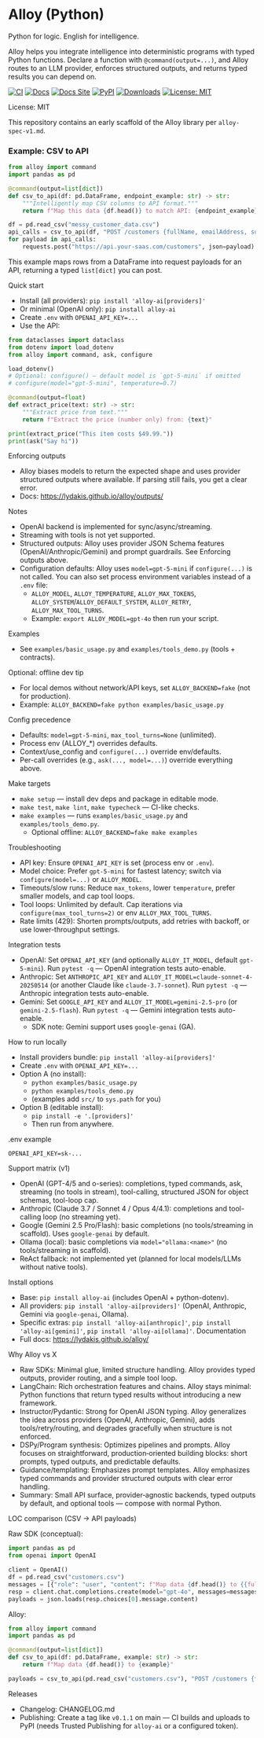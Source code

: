 # Alloy (Python)

Python for logic. English for intelligence.

Alloy helps you integrate intelligence into deterministic programs with typed Python functions.
Declare a function with `@command(output=...)`, and Alloy routes to an LLM provider, enforces
structured outputs, and returns typed results you can depend on.

[![CI](https://github.com/lydakis/alloy/actions/workflows/ci.yml/badge.svg)](https://github.com/lydakis/alloy/actions/workflows/ci.yml)
[![Docs](https://github.com/lydakis/alloy/actions/workflows/docs.yml/badge.svg)](https://lydakis.github.io/alloy/)
[![Docs Site](https://img.shields.io/badge/docs-website-blue)](https://lydakis.github.io/alloy/)
[![PyPI](https://img.shields.io/pypi/v/alloy-ai.svg)](https://pypi.org/project/alloy-ai/)
[![Downloads](https://pepy.tech/badge/alloy-ai)](https://pepy.tech/project/alloy-ai)
[![License: MIT](https://img.shields.io/badge/License-MIT-yellow.svg)](LICENSE)

License: MIT

This repository contains an early scaffold of the Alloy library per `alloy-spec-v1.md`.

### Example: CSV to API

```python
from alloy import command
import pandas as pd

@command(output=list[dict])
def csv_to_api(df: pd.DataFrame, endpoint_example: str) -> str:
    """Intelligently map CSV columns to API format."""
    return f"Map this data {df.head()} to match API: {endpoint_example}"

df = pd.read_csv("messy_customer_data.csv")
api_calls = csv_to_api(df, "POST /customers {fullName, emailAddress, subscriptionTier}")
for payload in api_calls:
    requests.post("https://api.your-saas.com/customers", json=payload)
```

This example maps rows from a DataFrame into request payloads for an API, returning a typed `list[dict]` you can post.

Quick start
- Install (all providers): `pip install 'alloy-ai[providers]'`
- Or minimal (OpenAI only): `pip install alloy-ai`
- Create `.env` with `OPENAI_API_KEY=...`
- Use the API:

```python
from dataclasses import dataclass
from dotenv import load_dotenv
from alloy import command, ask, configure

load_dotenv()
# Optional: configure() — default model is `gpt-5-mini` if omitted
# configure(model="gpt-5-mini", temperature=0.7)

@command(output=float)
def extract_price(text: str) -> str:
    """Extract price from text."""
    return f"Extract the price (number only) from: {text}"

print(extract_price("This item costs $49.99."))
print(ask("Say hi"))
```

Enforcing outputs
- Alloy biases models to return the expected shape and uses provider structured outputs where available. If parsing still fails, you get a clear error.
- Docs: https://lydakis.github.io/alloy/outputs/

Notes
- OpenAI backend is implemented for sync/async/streaming.
- Streaming with tools is not yet supported.
- Structured outputs: Alloy uses provider JSON Schema features (OpenAI/Anthropic/Gemini) and prompt guardrails. See Enforcing outputs above.
- Configuration defaults: Alloy uses `model=gpt-5-mini` if `configure(...)` is not called. You can also set process environment variables instead of a `.env` file:
  - `ALLOY_MODEL`, `ALLOY_TEMPERATURE`, `ALLOY_MAX_TOKENS`, `ALLOY_SYSTEM`/`ALLOY_DEFAULT_SYSTEM`, `ALLOY_RETRY`, `ALLOY_MAX_TOOL_TURNS`.
  - Example: `export ALLOY_MODEL=gpt-4o` then run your script.

Examples
- See `examples/basic_usage.py` and `examples/tools_demo.py` (tools + contracts).

Optional: offline dev tip
- For local demos without network/API keys, set `ALLOY_BACKEND=fake` (not for production).
- Example: `ALLOY_BACKEND=fake python examples/basic_usage.py`

Config precedence
- Defaults: `model=gpt-5-mini`, `max_tool_turns=None` (unlimited).
- Process env (ALLOY_*) overrides defaults.
- Context/use_config and `configure(...)` override env/defaults.
- Per-call overrides (e.g., `ask(..., model=...)`) override everything above.

Make targets
- `make setup` — install dev deps and package in editable mode.
- `make test`, `make lint`, `make typecheck` — CI-like checks.
- `make examples` — runs `examples/basic_usage.py` and `examples/tools_demo.py`.
  - Optional offline: `ALLOY_BACKEND=fake make examples`

Troubleshooting
- API key: Ensure `OPENAI_API_KEY` is set (process env or `.env`).
- Model choice: Prefer `gpt-5-mini` for fastest latency; switch via `configure(model=...)` or `ALLOY_MODEL`.
- Timeouts/slow runs: Reduce `max_tokens`, lower `temperature`, prefer smaller models, and cap tool loops.
- Tool loops: Unlimited by default. Cap iterations via `configure(max_tool_turns=2)` or env `ALLOY_MAX_TOOL_TURNS`.
- Rate limits (429): Shorten prompts/outputs, add retries with backoff, or use lower-throughput settings.

Integration tests
- OpenAI: Set `OPENAI_API_KEY` (and optionally `ALLOY_IT_MODEL`, default `gpt-5-mini`). Run `pytest -q` — OpenAI integration tests auto-enable.
- Anthropic: Set `ANTHROPIC_API_KEY` and `ALLOY_IT_MODEL=claude-sonnet-4-20250514` (or another Claude like `claude-3.7-sonnet`). Run `pytest -q` — Anthropic integration tests auto-enable.
- Gemini: Set `GOOGLE_API_KEY` and `ALLOY_IT_MODEL=gemini-2.5-pro` (or `gemini-2.5-flash`). Run `pytest -q` — Gemini integration tests auto-enable.
  - SDK note: Gemini support uses `google-genai` (GA).

How to run locally
- Install providers bundle: `pip install 'alloy-ai[providers]'`
- Create `.env` with `OPENAI_API_KEY=...`
- Option A (no install):
  - `python examples/basic_usage.py`
  - `python examples/tools_demo.py`
  - (examples add `src/` to `sys.path` for you)
- Option B (editable install):
  - `pip install -e '.[providers]'`
  - Then run from anywhere.

.env example
```
OPENAI_API_KEY=sk-...
```
Support matrix (v1)
- OpenAI (GPT-4/5 and o-series): completions, typed commands, ask, streaming (no tools in stream), tool-calling, structured JSON for object schemas, tool-loop cap.
- Anthropic (Claude 3.7 / Sonnet 4 / Opus 4/4.1): completions and tool-calling loop (no streaming yet).
- Google (Gemini 2.5 Pro/Flash): basic completions (no tools/streaming in scaffold). Uses `google-genai` by default.
- Ollama (local): basic completions via `model="ollama:<name>"` (no tools/streaming in scaffold).
- ReAct fallback: not implemented yet (planned for local models/LLMs without native tools).

Install options
- Base: `pip install alloy-ai` (includes OpenAI + python-dotenv).
- All providers: `pip install 'alloy-ai[providers]'` (OpenAI, Anthropic, Gemini via `google-genai`, Ollama).
- Specific extras: `pip install 'alloy-ai[anthropic]'`, `pip install 'alloy-ai[gemini]'`, `pip install 'alloy-ai[ollama]'`.
Documentation
- Full docs: https://lydakis.github.io/alloy/

Why Alloy vs X

- Raw SDKs: Minimal glue, limited structure handling. Alloy provides typed outputs, provider routing, and a simple tool loop.
- LangChain: Rich orchestration features and chains. Alloy stays minimal: Python functions that return typed results without introducing a new framework.
- Instructor/Pydantic: Strong for OpenAI JSON typing. Alloy generalizes the idea across providers (OpenAI, Anthropic, Gemini), adds tools/retry/routing, and degrades gracefully when structure is not enforced.
- DSPy/Program synthesis: Optimizes pipelines and prompts. Alloy focuses on straightforward, production‑oriented building blocks: short prompts, typed outputs, and predictable defaults.
- Guidance/templating: Emphasizes prompt templates. Alloy emphasizes typed commands and provider structured outputs with clear error handling.
- Summary: Small API surface, provider‑agnostic backends, typed outputs by default, and optional tools — compose with normal Python.

LOC comparison (CSV → API payloads)

Raw SDK (conceptual):

```python
import pandas as pd
from openai import OpenAI

client = OpenAI()
df = pd.read_csv("customers.csv")
messages = [{"role": "user", "content": f"Map data {df.head()} to {{fullName, emailAddress}}"}]
resp = client.chat.completions.create(model="gpt-4o", messages=messages)
payloads = json.loads(resp.choices[0].message.content)
```

Alloy:

```python
from alloy import command
import pandas as pd

@command(output=list[dict])
def csv_to_api(df: pd.DataFrame, example: str) -> str:
    return f"Map data {df.head()} to {example}"

payloads = csv_to_api(pd.read_csv("customers.csv"), "POST /customers {fullName, emailAddress}")
```

Releases
- Changelog: CHANGELOG.md
- Publishing: Create a tag like `v0.1.1` on main — CI builds and uploads to PyPI (needs Trusted Publishing for `alloy-ai` or a configured token).
